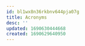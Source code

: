 ```yaml
---
id: bl1wx8n36rkbnv644pja07g
title: Acronyms
desc: ''
updated: 1690630444668
created: 1690629640950
---
```

